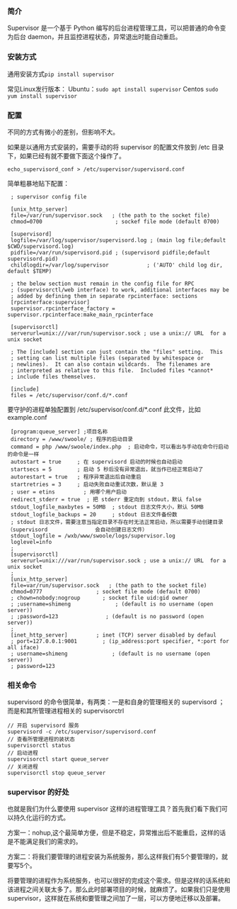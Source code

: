 ### 简介

Supervisor 是一个基于 Python 编写的后台进程管理工具，可以把普通的命令变为后台 daemon，并且监控进程状态，异常退出时能自动重启。

### 安装方式

通用安装方式```pip install supervisor```

常见Linux发行版本：
Ubuntu：```sudo apt install supervisor```
Centos  ```sudo yum install supervisor```

### 配置

不同的方式有微小的差别，但影响不大。

如果是以通用方式安装的，需要手动的将 supervisor 的配置文件放到 /etc 目录下，如果已经有就不要做下面这个操作了。
```
echo_supervisord_conf > /etc/supervisor/supervisord.conf
```
简单粗暴地贴下配置：
```
 ; supervisor config file

 [unix_http_server]
 file=/var/run/supervisor.sock   ; (the path to the socket file)
 chmod=0700                       ; sockef file mode (default 0700)

 [supervisord]
 logfile=/var/log/supervisor/supervisord.log ; (main log file;default $CWD/supervisord.log)
 pidfile=/var/run/supervisord.pid ; (supervisord pidfile;default supervisord.pid)
 childlogdir=/var/log/supervisor            ; ('AUTO' child log dir, default $TEMP)

 ; the below section must remain in the config file for RPC
 ; (supervisorctl/web interface) to work, additional interfaces may be
 ; added by defining them in separate rpcinterface: sections
 [rpcinterface:supervisor]
 supervisor.rpcinterface_factory = supervisor.rpcinterface:make_main_rpcinterface

 [supervisorctl]
 serverurl=unix:///var/run/supervisor.sock ; use a unix:// URL  for a unix socket

 ; The [include] section can just contain the "files" setting.  This
 ; setting can list multiple files (separated by whitespace or
 ; newlines).  It can also contain wildcards.  The filenames are
 ; interpreted as relative to this file.  Included files *cannot*
 ; include files themselves.

 [include]
 files = /etc/supervisor/conf.d/*.conf
```

要守护的进程单独配置到 /etc/supervisor/conf.d/*.conf 此文件，比如 example.conf

```
 [program:queue_server] ;项目名称
 directory = /www/swoole/ ; 程序的启动目录
 command = php /www/swoole/index.php  ; 启动命令，可以看出与手动在命令行启动的命令是一样
 autostart = true     ; 在 supervisord 启动的时候也自动启动
 startsecs = 5        ; 启动 5 秒后没有异常退出，就当作已经正常启动了
 autorestart = true   ; 程序异常退出后自动重启
 startretries = 3     ; 启动失败自动重试次数，默认是 3
 ; user = etins         ; 用哪个用户启动
 redirect_stderr = true  ; 把 stderr 重定向到 stdout，默认 false
 stdout_logfile_maxbytes = 50MB  ; stdout 日志文件大小，默认 50MB
 stdout_logfile_backups = 20     ; stdout 日志文件备份数
 ; stdout 日志文件，需要注意当指定目录不存在时无法正常启动，所以需要手动创建目录（supervisord               会自动创建日志文件）
 stdout_logfile = /wxb/www/swoole/logs/supervisor.log
 loglevel=info
 ;
 [supervisorctl]
 serverurl=unix:///var/run/supervisor.sock ; use a unix:// URL  for a unix socket
 ;
 [unix_http_server]
 file=var/run/supervisor.sock   ; (the path to the socket file)
 chmod=0777                 ; socket file mode (default 0700)
 ; chown=nobody:nogroup       ; socket file uid:gid owner
 ; ;username=shimeng              ; (default is no username (open server))
 ; ;password=123               ; (default is no password (open server))
 ;
 [inet_http_server]         ; inet (TCP) server disabled by defaul
 ; port=127.0.0.1:9001        ; (ip_address:port specifier, *:port for all iface)
 ; username=shimeng              ; (default is no username (open server))
 ; password=123

```

### 相关命令

supervisord 的命令很简单，有两类：一是和自身的管理相关的 supervisord ；而是和其所管理进程相关的 supervisorctrl

```
// 开启 supervisord 服务
supervisord -c /etc/supervisor/supervisord.conf 
// 查看所管理进程的装状态
supervisorctl status
// 启动进程
supervisorctl start queue_server
// 关闭进程
supervisorctl stop queue_server
```

### supervisor 的好处

也就是我们为什么要使用 supervisor 这样的进程管理工具？首先我们看下我们可以持久化运行的方式。

方案一：nohup,这个最简单方便，但是不稳定，异常推出后不能重启，这样的话是不能满足我们的需求的。

方案二：将我们要管理的进程安装为系统服务，那么这样我们有5个要管理的，就要写5个。

将要管理的进程作为系统服务，也可以很好的完成这个需求。但是这样的话系统和该进程之间关联太多了。那么此时部署项目的时候，就麻烦了。如果我们只是使用 supervisor，这样就在系统和要管理之间加了一层，可以方便地迁移以及部署。

